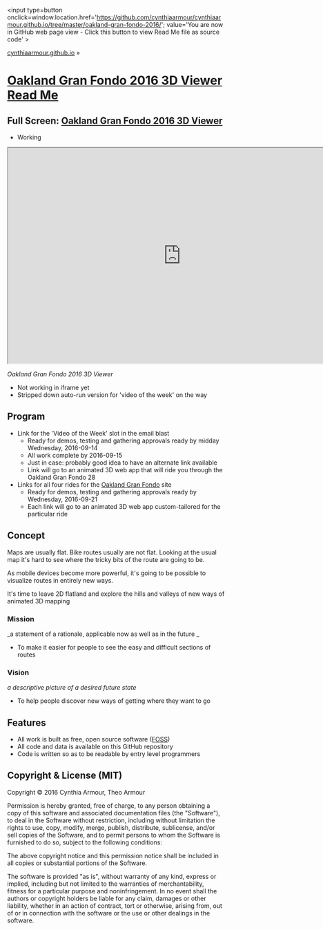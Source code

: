 <span style=display:none; >[You are now in GitHub source code view - click this link to view Read Me file as a web page]
( https://cynthiaarmour.github.io/oakland-gran-fondo-2016/index.html#readme.md "View file as a web page." ) </span>
<input type=button onclick=window.location.href='https://github.com/cynthiaarmour/cynthiaarmour.github.io/tree/master/oakland-gran-fondo-2016/'; value='You are now in GitHub web page view - Click this button to view Read Me file as source code' >

[cynthiaarmour.github.io]( http://cynthiaarmour.github.io ) &raquo;

[Oakland Gran Fondo 2016 3D Viewer Read Me]( index.html )
===

## Full Screen: [Oakland Gran Fondo 2016 3D Viewer]( https://cynthiaarmour.github.io/oakland-gran-fondo-2016/code/oakland-gran-fondo-r10.html )

* Working

<img src="" style=display:none; width=800 >

<iframe src=" https://cynthiaarmour.github.io/oakland-gran-fondo-2016/code/oakland-gran-fondo-r10.html" width=800px height=500px ></iframe>



_Oakland Gran Fondo 2016 3D Viewer_

* Not working in iframe yet
* Stripped down auto-run version for 'video of the week' on the way


## Program

* Link for the 'Video of the Week' slot in the email blast
	* Ready for demos, testing and gathering approvals ready by midday Wednesday, 2016-09-14
	* All work complete by 2016-09-15
	* Just in case: probably good idea to have an alternate link available
	* Link will go to an animated 3D web app that will ride you through the Oakland Gran Fondo 28
* Links for all four rides for the [Oakland Gran Fondo]( http://www.oaklandgranfondo.com ) site
	* Ready for demos, testing and gathering approvals ready by Wednesday, 2016-09-21
	* Each link will go to an animated 3D web app custom-tailored for the particular ride

## Concept

Maps are usually flat. Bike routes usually are not flat. Looking at the usual map it's hard to see where the tricky bits of the route are going to be.

As mobile devices become more powerful, it's going to be possible to visualize routes in entirely new ways.

It's time to leave 2D flatland and explore the hills and valleys of new ways of animated 3D mapping 



### Mission

_a statement of a rationale, applicable now as well as in the future _

* To make it easier for people to see the easy and difficult sections of routes


### Vision

_a descriptive picture of a desired future state_

* To help people discover new ways of getting where they want to go


## Features

* All work is built as free, open source software ([FOSS]())
* All code and data is available on this GitHub repository
* Code is written so as to be readable by entry level programmers


## Copyright & License (MIT)

Copyright &copy; 2016 Cynthia Armour, Theo Armour

Permission is hereby granted, free of charge, to any person obtaining a copy
of this software and associated documentation files (the "Software"), to deal
in the Software without restriction, including without limitation the rights
to use, copy, modify, merge, publish, distribute, sublicense, and/or sell
copies of the Software, and to permit persons to whom the Software is
furnished to do so, subject to the following conditions:

The above copyright notice and this permission notice shall be included in
all copies or substantial portions of the Software.

The software is provided "as is", without warranty of any kind, express or
implied, including but not limited to the warranties of merchantability,
fitness for a particular purpose and noninfringement. In no event shall the
authors or copyright holders be liable for any claim, damages or other
liability, whether in an action of contract, tort or otherwise, arising from,
out of or in connection with the software or the use or other dealings in
the software.
